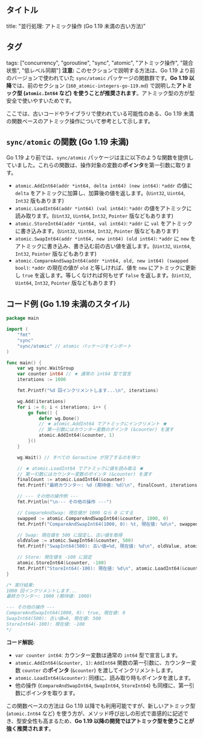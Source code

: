 ## タイトル
title: "並行処理: アトミック操作 (Go 1.19 未満の古い方法)"
## タグ
tags: ["concurrency", "goroutine", "sync", "atomic", "アトミック操作", "競合状態", "低レベル同期"]
**注意:** このセクションで説明する方法は、Go 1.19 より前のバージョンで使われていた `sync/atomic` パッケージの関数群です。**Go 1.19 以降**では、前のセクション (`160_atomic-integers-go-119.md`) で説明した**アトミック型 (`atomic.Int64` など) を使うことが推奨されます**。アトミック型の方が型安全で使いやすいためです。

ここでは、古いコードやライブラリで使われている可能性のある、Go 1.19 未満の関数ベースのアトミック操作について参考として示します。

## `sync/atomic` の関数 (Go 1.19 未満)

Go 1.19 より前では、`sync/atomic` パッケージは主に以下のような関数を提供していました。これらの関数は、操作対象の変数の**ポインタ**を第一引数に取ります。

*   `atomic.AddInt64(addr *int64, delta int64) (new int64)`: `*addr` の値に `delta` をアトミックに加算し、加算後の値を返します。(`Uint32`, `Uint64`, `Int32` 版もあります)
*   `atomic.LoadInt64(addr *int64) (val int64)`: `*addr` の値をアトミックに読み取ります。(`Uint32`, `Uint64`, `Int32`, `Pointer` 版などもあります)
*   `atomic.StoreInt64(addr *int64, val int64)`: `*addr` に `val` をアトミックに書き込みます。(`Uint32`, `Uint64`, `Int32`, `Pointer` 版などもあります)
*   `atomic.SwapInt64(addr *int64, new int64) (old int64)`: `*addr` に `new` をアトミックに書き込み、書き込む前の古い値を返します。(`Uint32`, `Uint64`, `Int32`, `Pointer` 版などもあります)
*   `atomic.CompareAndSwapInt64(addr *int64, old, new int64) (swapped bool)`: `*addr` の現在の値が `old` と等しければ、値を `new` にアトミックに更新し `true` を返します。等しくなければ何もせず `false` を返します。(`Uint32`, `Uint64`, `Int32`, `Pointer` 版などもあります)

## コード例 (Go 1.19 未満のスタイル)

```go title="関数ベースのアトミック操作 (Go < 1.19)"
package main

import (
	"fmt"
	"sync"
	"sync/atomic" // atomic パッケージをインポート
)

func main() {
	var wg sync.WaitGroup
	var counter int64 // ★ 通常の int64 型で宣言
	iterations := 1000

	fmt.Printf("%d 回インクリメントします...\n", iterations)

	wg.Add(iterations)
	for i := 0; i < iterations; i++ {
		go func() {
			defer wg.Done()
			// ★ atomic.AddInt64 でアトミックにインクリメント ★
			// 第一引数にはカウンター変数のポインタ (&counter) を渡す
			atomic.AddInt64(&counter, 1)
		}()
	}

	wg.Wait() // すべての Goroutine が完了するのを待つ

	// ★ atomic.LoadInt64 でアトミックに値を読み取る ★
	// 第一引数にはカウンター変数のポインタ (&counter) を渡す
	finalCount := atomic.LoadInt64(&counter)
	fmt.Printf("最終カウンター: %d (期待値: %d)\n", finalCount, iterations)

	// --- その他の操作例 ---
	fmt.Println("\n--- その他の操作 ---")

	// CompareAndSwap: 現在値が 1000 なら 0 にする
	swapped := atomic.CompareAndSwapInt64(&counter, 1000, 0)
	fmt.Printf("CompareAndSwapInt64(1000, 0): %t, 現在値: %d\n", swapped, atomic.LoadInt64(&counter))

	// Swap: 現在値を 500 に設定し、古い値を取得
	oldValue := atomic.SwapInt64(&counter, 500)
	fmt.Printf("SwapInt64(500): 古い値=%d, 現在値: %d\n", oldValue, atomic.LoadInt64(&counter))

	// Store: 現在値を -100 に設定
	atomic.StoreInt64(&counter, -100)
	fmt.Printf("StoreInt64(-100): 現在値: %d\n", atomic.LoadInt64(&counter))
}

/* 実行結果:
1000 回インクリメントします...
最終カウンター: 1000 (期待値: 1000)

--- その他の操作 ---
CompareAndSwapInt64(1000, 0): true, 現在値: 0
SwapInt64(500): 古い値=0, 現在値: 500
StoreInt64(-100): 現在値: -100
*/
```

**コード解説:**

*   `var counter int64`: カウンター変数は通常の `int64` 型で宣言します。
*   `atomic.AddInt64(&counter, 1)`: `AddInt64` 関数の第一引数に、カウンター変数 `counter` の**ポインタ** (`&counter`) を渡してインクリメントします。
*   `atomic.LoadInt64(&counter)`: 同様に、読み取り時もポインタを渡します。
*   他の操作 (`CompareAndSwapInt64`, `SwapInt64`, `StoreInt64`) も同様に、第一引数にポインタを取ります。

この関数ベースの方法は Go 1.19 以降でも利用可能ですが、新しいアトミック型 (`atomic.Int64` など) を使う方が、メソッド呼び出しの形式で直感的に記述でき、型安全性も高まるため、**Go 1.19 以降の開発ではアトミック型を使うことが強く推奨されます**。